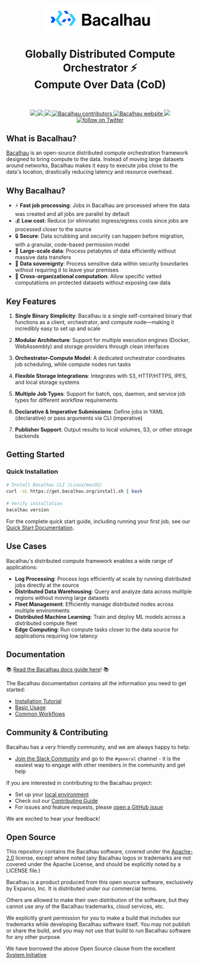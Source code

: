 <p align="center">
  <a href="https://github.com/bacalhau-project/bacalhau">
    <img src="./docs/logo/Bacalhau-horizontal.svg" alt="Bacalhau" width="300"/>
  </a>
</p>

<h1 align="center">Globally Distributed Compute Orchestrator ⚡<br>Compute Over Data (CoD)</h1>
<br>

<p align="center">
    <a href="https://github.com/bacalhau-project/bacalhau/blob/main/LICENSE" alt="License">
        <img src="https://img.shields.io/badge/license-Apache-green" />
    </a>
    <a href="https://github.com/bacalhau-project/bacalhau/releases/" alt="Release">
        <img src="https://img.shields.io/github/v/release/bacalhau-project/bacalhau?display_name=tag" />
    </a>
    <a href="https://github.com/bacalhau-project/bacalhau/pulse" alt="Activity">
        <img src="https://img.shields.io/github/commit-activity/m/bacalhau-project/bacalhau" />
    </a>
    <a href="https://github.com/bacalhau-project/bacalhau/graphs/contributors">
        <img src="https://img.shields.io/github/contributors/bacalhau-project/bacalhau" alt="Bacalhau contributors" >
    </a>
    <a href="https://www.bacalhau.org/">
        <img alt="Bacalhau website" src="https://img.shields.io/badge/website-bacalhau.org-red">
    </a>
    <a href="https://bit.ly/bacalhau-project-slack" alt="Slack">
        <img src="https://img.shields.io/badge/slack-join_community-red.svg?color=0052FF&labelColor=090422&logo=slack" />
    </a>
    <a href="https://twitter.com/intent/follow?screen_name=BacalhauProject">
        <img src="https://img.shields.io/twitter/follow/BacalhauProject?style=social&logo=twitter" alt="follow on Twitter">
    </a>
</p>

## What is Bacalhau?

[Bacalhau](https://www.bacalhau.org/) is an open-source distributed compute orchestration framework designed to bring compute to the data. Instead of moving large datasets around networks, Bacalhau makes it easy to execute jobs close to the data's location, drastically reducing latency and resource overhead.

## Why Bacalhau?

- ⚡ **Fast job processing**: Jobs in Bacalhau are processed where the data was created and all jobs are parallel by default
- 💰 **Low cost**: Reduce (or eliminate) ingress/egress costs since jobs are processed closer to the source
- 🔒 **Secure**: Data scrubbing and security can happen before migration, with a granular, code-based permission model
- 🚛 **Large-scale data**: Process petabytes of data efficiently without massive data transfers
- 🏢 **Data sovereignty**: Process sensitive data within security boundaries without requiring it to leave your premises
- 🤝 **Cross-organizational computation**: Allow specific vetted computations on protected datasets without exposing raw data

## Key Features

1. **Single Binary Simplicity**: Bacalhau is a single self-contained binary that functions as a client, orchestrator, and compute node—making it incredibly easy to set up and scale
   
2. **Modular Architecture**: Support for multiple execution engines (Docker, WebAssembly) and storage providers through clean interfaces

3. **Orchestrator-Compute Model**: A dedicated orchestrator coordinates job scheduling, while compute nodes run tasks

4. **Flexible Storage Integrations**: Integrates with S3, HTTP/HTTPS, IPFS, and local storage systems

5. **Multiple Job Types**: Support for batch, ops, daemon, and service job types for different workflow requirements

6. **Declarative & Imperative Submissions**: Define jobs in YAML (declarative) or pass arguments via CLI (imperative)

7. **Publisher Support**: Output results to local volumes, S3, or other storage backends

## Getting Started

### Quick Installation

```bash 
# Install Bacalhau CLI (Linux/macOS)
curl -sL https://get.bacalhau.org/install.sh | bash

# Verify installation
bacalhau version
```

For the complete quick start guide, including running your first job, see our [Quick Start Documentation](https://docs.bacalhau.org/getting-started/quick-start).

## Use Cases

Bacalhau's distributed compute framework enables a wide range of applications:

- **Log Processing**: Process logs efficiently at scale by running distributed jobs directly at the source
- **Distributed Data Warehousing**: Query and analyze data across multiple regions without moving large datasets
- **Fleet Management**: Efficiently manage distributed nodes across multiple environments
- **Distributed Machine Learning**: Train and deploy ML models across a distributed compute fleet
- **Edge Computing**: Run compute tasks closer to the data source for applications requiring low latency

## Documentation

📚 [Read the Bacalhau docs guide here](https://docs.bacalhau.org/)! 📚

The Bacalhau documentation contains all the information you need to get started:

- [Installation Tutorial](https://docs.bacalhau.org/getting-started/installation)
- [Basic Usage](https://docs.bacalhau.org/getting-started/cli)
- [Common Workflows](https://docs.bacalhau.org/common-workflows)

## Community & Contributing

Bacalhau has a very friendly community, and we are always happy to help:

- [Join the Slack Community](https://join.slack.com/t/bacalhauproject/shared_invite/zt-1sihp4vxf-TjkbXz6JRQpg2AhetPzYYQ) and go to the `#general` channel - it is the easiest way to engage with other members in the community and get help

If you are interested in contributing to the Bacalhau project:

- Set up your [local environment](docs/dev/local-env.md)
- Check out our [Contributing Guide](https://docs.bacalhau.org/community/community/ways-to-contribute)
- For issues and feature requests, please [open a GitHub issue](https://github.com/bacalhau-project/bacalhau/issues)

We are excited to hear your feedback!

## Open Source

This repository contains the Bacalhau software, covered under the [Apache-2.0](./LICENSE) license, except where noted (any Bacalhau logos or trademarks are not covered under the Apache License, and should be explicitly noted by a LICENSE file.)

Bacalhau is a product produced from this open source software, exclusively by Expanso, Inc. It is distributed under our commercial terms.

Others are allowed to make their own distribution of the software, but they cannot use any of the Bacalhau trademarks, cloud services, etc.

We explicitly grant permission for you to make a build that includes our trademarks while developing Bacalhau software itself. You may not publish or share the build, and you may not use that build to run Bacalhau software for any other purpose.

We have borrowed the above Open Source clause from the excellent [System Initiative](https://github.com/systeminit/si/blob/main/CONTRIBUTING.md)
